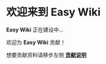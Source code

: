 # 欢迎来到 **Easy Wiki**

**Easy Wiki** 正在建设中...

欢迎为 **Easy Wiki** 贡献！

想要贡献资料请移步左侧 [**贡献说明**](/intro/push/)